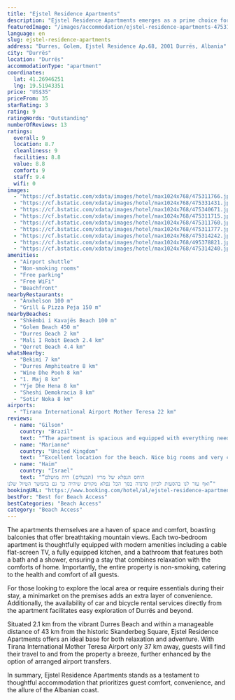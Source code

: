 ```yaml
---
title: "Ejstel Residence Apartments"
description: "Ejstel Residence Apartments emerges as a prime choice for travelers seeking the perfect blend of comfort and convenience in Durrës."
featuredImage: "/images/accommodation/ejstel-residence-apartments-475311766.jpg"
language: en
slug: ejstel-residence-apartments
address: "Durres, Golem, Ejstel Residence Ap.68, 2001 Durrës, Albania"
city: "Durrës"
location: "Durrës"
accommodationType: "apartment"
coordinates:
  lat: 41.26946251
  lng: 19.51943351
price: "US$35"
priceFrom: 35
starRating: 3
rating: 9
ratingWords: "Outstanding"
numberOfReviews: 13
ratings:
  overall: 9
  location: 8.7
  cleanliness: 9
  facilities: 8.8
  value: 8.8
  comfort: 9
  staff: 9.4
  wifi: 0
images:
  - "https://cf.bstatic.com/xdata/images/hotel/max1024x768/475311766.jpg?k=02677585faff07baed93194d3d165354fb3b1f53c4afd012821a2ee2403b7fa6&o=&hp=1"
  - "https://cf.bstatic.com/xdata/images/hotel/max1024x768/475331431.jpg?k=e5879398b467b1e5ae2779006edd1ed56ad2fbf73c9794009ac206f58237539e&o=&hp=1"
  - "https://cf.bstatic.com/xdata/images/hotel/max1024x768/475340671.jpg?k=b9b4c5cfc90e2372f8b71c617185682dbfd49ef85cf0da92d7f6d4e13199f897&o=&hp=1"
  - "https://cf.bstatic.com/xdata/images/hotel/max1024x768/475311715.jpg?k=1c3dd9bfefae9f89017305cc643fa3089e1049ea4577eac40fd833740db44a8c&o=&hp=1"
  - "https://cf.bstatic.com/xdata/images/hotel/max1024x768/475311760.jpg?k=4b3f6905524e6f081f2925cbffb30d0e0e5bc6876f29669bf653cfffa369212f&o=&hp=1"
  - "https://cf.bstatic.com/xdata/images/hotel/max1024x768/475311777.jpg?k=1c12ce20ae329e8062bc291b04a0558fcaf67c619ba456422ec232ec3f60cfe3&o=&hp=1"
  - "https://cf.bstatic.com/xdata/images/hotel/max1024x768/475314242.jpg?k=da9d3f66f609a4d1be9e3216c82b5872f9ac02284937f386ced1633a9281c044&o=&hp=1"
  - "https://cf.bstatic.com/xdata/images/hotel/max1024x768/495378821.jpg?k=9046ebca16fc4045708c6584b84265a0e74964a6dda6070d4f45c27d1f1131e9&o=&hp=1"
  - "https://cf.bstatic.com/xdata/images/hotel/max1024x768/475314240.jpg?k=19645566b9c277f158706b1777a2774d2e82844fbc878e9f613c2b88e102f86d&o=&hp=1"
amenities:
  - "Airport shuttle"
  - "Non-smoking rooms"
  - "Free parking"
  - "Free WiFi"
  - "Beachfront"
nearbyRestaurants:
  - "Anxhelson 100 m"
  - "Grill & Pizza Peja 150 m"
nearbyBeaches:
  - "Shkëmbi i Kavajës Beach 100 m"
  - "Golem Beach 450 m"
  - "Durres Beach 2 km"
  - "Mali I Robit Beach 2.4 km"
  - "Qerret Beach 4.4 km"
whatsNearby:
  - "Bekimi 7 km"
  - "Durres Amphiteatre 8 km"
  - "Wine Dhe Pooh 8 km"
  - "1. Maj 8 km"
  - "Yje Dhe Hena 8 km"
  - "Sheshi Demokracia 8 km"
  - "Sotir Noka 8 km"
airports:
  - "Tirana International Airport Mother Teresa 22 km"
reviews:
  - name: "Gilson"
    country: "Brazil"
    text: "“The apartment is spacious and equipped with everything needed for a pleasant stay, very clean and well maintained. It is located very close to the beach, bars, restaurants and supermarkets. The host is very attentive and helped us with some...”"
  - name: "Marianne"
    country: "United Kingdom"
    text: "“Excellent location for the beach. Nice big rooms and very clean. Incredibly helpful and friendly host, who really wanted us to feel welocome and settled. He even offered advice for the rest of the trip.”"
  - name: "Haim"
    country: "Israel"
    text: "“היחס הנפלא של מריו (הבעלים) היה מושלם
ואף עזר לנו בהסעות לכיוון סרנדה בסך הכל נפלא מקווים שיהיה כך גם בהמשך הטיול שלנו”"
bookingURL: "https://www.booking.com/hotel/al/ejstel-residence-apartments.en-gb.html?aid=8035640"
bestFor: "Best for Beach Access"
bestCategories: "Beach Access"
category: "Beach Access"
---
```


The apartments themselves are a haven of space and comfort, boasting balconies that offer breathtaking mountain views. Each two-bedroom apartment is thoughtfully equipped with modern amenities including a cable flat-screen TV, a fully equipped kitchen, and a bathroom that features both a bath and a shower, ensuring a stay that combines relaxation with the comforts of home. Importantly, the entire property is non-smoking, catering to the health and comfort of all guests.

For those looking to explore the local area or require essentials during their stay, a minimarket on the premises adds an extra layer of convenience. Additionally, the availability of car and bicycle rental services directly from the apartment facilitates easy exploration of Durrës and beyond.

Situated 2.1 km from the vibrant Durres Beach and within a manageable distance of 43 km from the historic Skanderbeg Square, Ejstel Residence Apartments offers an ideal base for both relaxation and adventure. With Tirana International Mother Teresa Airport only 37 km away, guests will find their travel to and from the property a breeze, further enhanced by the option of arranged airport transfers.

In summary, Ejstel Residence Apartments stands as a testament to thoughtful accommodation that prioritizes guest comfort, convenience, and the allure of the Albanian coast.